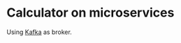 # Calculator on microservices

Using [Kafka](https://docs.confluent.io/clients-confluent-kafka-dotnet/current/overview.html) as broker.
